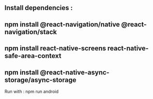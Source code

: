 Install dependencies :
---
npm install @react-navigation/native @react-navigation/stack
---
npm install react-native-screens react-native-safe-area-context
---
npm install @react-native-async-storage/async-storage
---
Run with : 
npm run android
